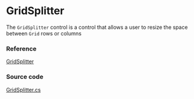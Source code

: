 # GridSplitter

The `GridSplitter` control is a control that allows a user to resize the space between `Grid` rows or columns

### Reference <a id="reference"></a>

[GridSplitter](http://reference.avaloniaui.net/api/Avalonia.Controls/GridSplitter/)

### Source code <a id="source-code"></a>

[GridSplitter.cs](https://github.com/AvaloniaUI/Avalonia/blob/master/src/Avalonia.Controls/GridSplitter.cs)

